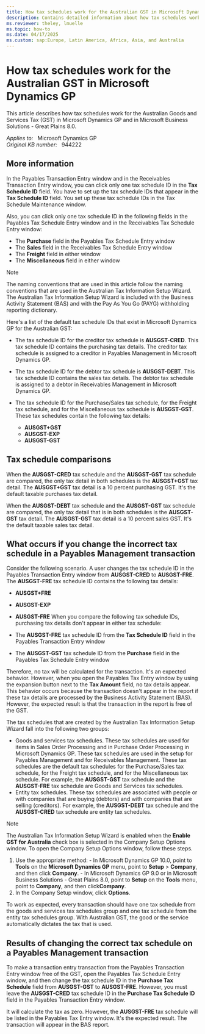 ```yaml
---
title: How tax schedules work for the Australian GST in Microsoft Dynamics GP
description: Contains detailed information about how tax schedules work for the Australian Goods and Services Tax in Microsoft Dynamics GP.
ms.reviewer: theley, lmuelle
ms.topic: how-to
ms.date: 04/17/2025
ms.custom: sap:Europe, Latin America, Africa, Asia, and Australia
---
```

# How tax schedules work for the Australian GST in Microsoft Dynamics GP

This article describes how tax schedules work for the Australian Goods and Services Tax (GST) in Microsoft Dynamics GP and in Microsoft Business Solutions - Great Plains 8.0.

_Applies to:_ &nbsp; Microsoft Dynamics GP  
_Original KB number:_ &nbsp; 944222

## More information

In the Payables Transaction Entry window and in the Receivables Transaction Entry window, you can click only one tax schedule ID in the **Tax Schedule ID** field. You have to set up the tax schedule IDs that appear in the **Tax Schedule ID** field. You set up these tax schedule IDs in the Tax Schedule Maintenance window.

Also, you can click only one tax schedule ID in the following fields in the Payables Tax Schedule Entry window and in the Receivables Tax Schedule Entry window:

- The **Purchase** field in the Payables Tax Schedule Entry window
- The **Sales** field in the Receivables Tax Schedule Entry window
- The **Freight** field in either window
- The **Miscellaneous** field in either window

> [!NOTE]
> The naming conventions that are used in this article follow the naming conventions that are used in the Australian Tax Information Setup Wizard. The Australian Tax Information Setup Wizard is included with the Business Activity Statement (BAS) and with the Pay As You Go (PAYG) withholding reporting dictionary.

Here's a list of the default tax schedule IDs that exist in Microsoft Dynamics GP for the Australian GST:

- The tax schedule ID for the creditor tax schedule is **AUSGST-CRED**. This tax schedule ID contains the purchasing tax details. The creditor tax schedule is assigned to a creditor in Payables Management in Microsoft Dynamics GP.
- The tax schedule ID for the debtor tax schedule is **AUSGST-DEBT**. This tax schedule ID contains the sales tax details. The debtor tax schedule is assigned to a debtor in Receivables Management in Microsoft Dynamics GP.
- The tax schedule ID for the Purchase/Sales tax schedule, for the Freight tax schedule, and for the Miscellaneous tax schedule is **AUSGST-GST**. These tax schedules contain the following tax details:

  - **AUSGST+GST**  
  - **AUSGST-EXP**  
  - **AUSGST-GST**

## Tax schedule comparisons

When the **AUSGST-CRED** tax schedule and the **AUSGST-GST** tax schedule are compared, the only tax detail in both schedules is the **AUSGST+GST** tax detail. The **AUSGST+GST** tax detail is a 10 percent purchasing GST. It's the default taxable purchases tax detail.

When the **AUSGST-DEBT** tax schedule and the **AUSGST-GST** tax schedule are compared, the only tax detail that is in both schedules is the **AUSGST-GST** tax detail. The **AUSGST-GST** tax detail is a 10 percent sales GST. It's the default taxable sales tax detail.

## What occurs if you change the incorrect tax schedule in a Payables Management transaction

Consider the following scenario. A user changes the tax schedule ID in the Payables Transaction Entry window from **AUSGST-CRED** to **AUSGST-FRE**. The **AUSGST-FRE** tax schedule ID contains the following tax details:

- **AUSGST+FRE**  
- **AUSGST-EXP**  
- **AUSGST-FRE**
When you compare the following tax schedule IDs, purchasing tax details don't appear in either tax schedule:

- The **AUSGST-FRE** tax schedule ID from the **Tax Schedule ID** field in the Payables Transaction Entry window
- The **AUSGST-GST** tax schedule ID from the **Purchase** field in the Payables Tax Schedule Entry window

Therefore, no tax will be calculated for the transaction. It's an expected behavior. However, when you open the Payables Tax Entry window by using the expansion button next to the **Tax Amount** field, no tax details appear. This behavior occurs because the transaction doesn't appear in the report if these tax details are processed by the Business Activity Statement (BAS). However, the expected result is that the transaction in the report is free of the GST.

The tax schedules that are created by the Australian Tax Information Setup Wizard fall into the following two groups:

- Goods and services tax schedules. These tax schedules are used for items in Sales Order Processing and in Purchase Order Processing in Microsoft Dynamics GP. These tax schedules are used in the setup for Payables Management and for Receivables Management. These tax schedules are the default tax schedules for the Purchase/Sales tax schedule, for the Freight tax schedule, and for the Miscellaneous tax schedule.
    For example, the **AUSGST-GST** tax schedule and the **AUSGST-FRE** tax schedule are Goods and Services tax schedules.
- Entity tax schedules. These tax schedules are associated with people or with companies that are buying (debtors) and with companies that are selling (creditors).
    For example, the **AUSGST-DEBT** tax schedule and the **AUSGST-CRED** tax schedule are entity tax schedules.

> [!NOTE]
> The Australian Tax Information Setup Wizard is enabled when the **Enable GST for Australia** check box is selected in the Company Setup Options window. To open the Company Setup Options window, follow these steps.
>
> 1. Use the appropriate method:
    - In Microsoft Dynamics GP 10.0, point to **Tools** on the **Microsoft Dynamics GP** menu, point to **Setup** > **Company**, and then click **Company**.
    - In Microsoft Dynamics GP 9.0 or in Microsoft Business Solutions - Great Plains 8.0, point to **Setup** on the **Tools** menu, point to **Company**, and then click**Company**.
> 2. In the Company Setup window, click **Options**.

To work as expected, every transaction should have one tax schedule from the goods and services tax schedules group and one tax schedule from the entity tax schedules group. With Australian GST, the good or the service automatically dictates the tax that is used.

## Results of changing the correct tax schedule on a Payables Management transaction

To make a transaction entry transaction from the Payables Transaction Entry window free of the GST, open the Payables Tax Schedule Entry window, and then change the tax schedule ID in the **Purchase Tax Schedule** field from **AUSGST-GST** to **AUSGST-FRE**. However, you must leave the **AUSGST-CRED** tax schedule ID in the **Purchase Tax Schedule ID** field in the Payables Transaction Entry window.

It will calculate the tax as zero. However, the **AUSGST-FRE** tax schedule will be listed in the Payables Tax Entry window. It's the expected result. The transaction will appear in the BAS report.
